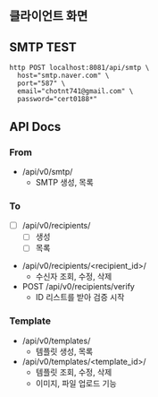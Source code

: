 ## 클라이언트 화면

## SMTP TEST

```
http POST localhost:8081/api/smtp \
  host="smtp.naver.com" \
  port="587" \
  email="chotnt741@gmail.com" \
  password="cert0188*"
```

## API Docs

### From

- /api/v0/smtp/
  - SMTP 생성, 목록

### To

- [ ] /api/v0/recipients/
  - [ ] 생성
  - [ ] 목록
- /api/v0/recipients/<recipient_id>/
  - 수신자 조회, 수정, 삭제
- POST /api/v0/recipients/verify
  - ID 리스트를 받아 검증 시작

### Template

- /api/v0/templates/
  - 템플릿 생성, 목록
- /api/v0/templates/<template_id>/
  - 템플릿 조회, 수정, 삭제
  - 이미지, 파일 업로드 기능
